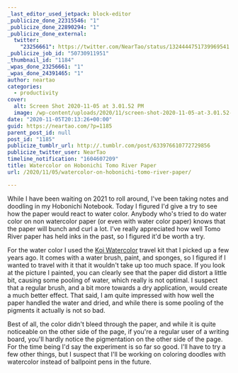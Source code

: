 ```yaml
---
_last_editor_used_jetpack: block-editor
_publicize_done_22315546: "1"
_publicize_done_22890294: "1"
_publicize_done_external:
  twitter:
    "23256661": https://twitter.com/NearTao/status/1324444751739969541
_publicize_job_id: "50730911951"
_thumbnail_id: "1184"
_wpas_done_23256661: "1"
_wpas_done_24391465: "1"
author: neartao
categories:
  - productivity
cover:
  alt: Screen Shot 2020-11-05 at 3.01.52 PM
  image: /wp-content/uploads/2020/11/screen-shot-2020-11-05-at-3.01.52-pm.png
date: "2020-11-05T20:13:26+00:00"
guid: https://neartao.com/?p=1185
parent_post_id: null
post_id: "1185"
publicize_tumblr_url: http://.tumblr.com/post/633976610772729856
publicize_twitter_user: NearTao
timeline_notification: "1604607209"
title: Watercolor on Hobonichi Tomo River Paper
url: /2020/11/05/watercolor-on-hobonichi-tomo-river-paper/

---
```

While I have been waiting on 2021 to roll around, I've been taking notes and doodling in my Hobonichi Notebook. Today I figured I'd give a try to see how the paper would react to water color. Anybody who's tried to do water color on non watercolor paper (or even with water color paper) knows that the paper will bunch and curl a lot. I've really appreciated how well Tomo River paper has held inks in the past, so I figured it'd be worth a try.

For the water color I used the [Koi Watercolor](https://www.amazon.com/Sakura-XNCW-24N-Assorted-Watercolors-Sketch/dp/B001OVG40E/ref=sr_1_7?dchild=1&keywords=watercolor+travel&sr=8-7) travel kit that I picked up a few years ago. It comes with a water brush, paint, and sponges, so I figured if I wanted to travel with it that it wouldn't take up too much space. If you look at the picture I painted, you can clearly see that the paper did distort a little bit, causing some pooling of water, which really is not optimal. I suspect that a regular brush, and a bit more towards a dry application, would create a much better effect. That said, I am quite impressed with how well the paper handled the water and dried, and while there is some pooling of the pigments it actually is not so bad.

Best of all, the color didn't bleed through the paper, and while it is quite noticeable on the other side of the page, if you're a regular user of a writing board, you'll hardly notice the pigmentation on the other side of the page. For the time being I'd say the experiment is so far so good. I'll have to try a few other things, but I suspect that I'll be working on coloring doodles with watercolor instead of ballpoint pens in the future.
